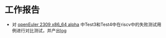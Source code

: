 # 工作报告

- 对 [openEuler 2309 x86_64 alpha](http://121.36.84.172/dailybuild/openEuler-23.09/openeuler-2023-08-16-23-49-42/) 中Test3和Test4中在riscv中的失败测试用例进行对比测试，并产出[log](./week9)

